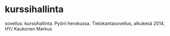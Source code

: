 kurssihallinta
==============

sovellus: kurssihallinta. Pyörii herokussa. Tietokantasovellus, alkukesä 2014, HY/ Kaukonen Markus
